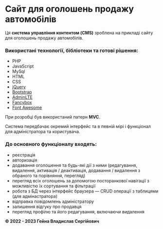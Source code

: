 # Сайт для оголошень продажу автомобілів
Ця **система управління контентом (CMS)** зроблена на прикладі сайту для оголошень продажу автомобілів.

### Використані технології, бібліотеки та готові рішення:
* PHP
* JavaScript
* MySql
* HTML
* CSS
* [jQuery](https://jquery.com/)
* [Bootstrap](https://getbootstrap.com/)
* [AdminLTE](https://adminlte.io/)
* [Fancybox](https://fancyapps.com/)
* [Font Awesome](https://fontawesome.com/)

При розробці був використаний патерн **MVC**.

Система передбачає окремий інтерфейс та в певній мірі і функціонал для адміністратора та користувача.

### До основного функціоналу входять:
* реєстрація
* авторизація
* додавання оголошення та будь-які дії з ними (редагування, видалення, активація / деактивація, додавання / видалення з обраного та порівняння, перегляд)
* перегляд всіх оголошень за допомогою посторанкової навігації з можливістю їх сортування та фільтрації
* робота з БД через інтерфейс браузера — CRUD операції з таблицями (для адмінастратора)
* відправка повідомлень адміністратору
* залишення відгуку про продавця
* перегляд профілю та його редагування, включаючи видалення

**&copy; 2022 - 2023 Гейна Владислав Сергійович**